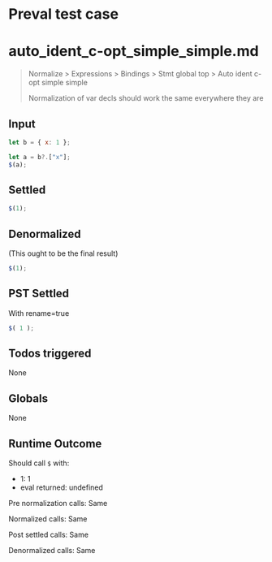 # Preval test case

# auto_ident_c-opt_simple_simple.md

> Normalize > Expressions > Bindings > Stmt global top > Auto ident c-opt simple simple
>
> Normalization of var decls should work the same everywhere they are

## Input

`````js filename=intro
let b = { x: 1 };

let a = b?.["x"];
$(a);
`````


## Settled


`````js filename=intro
$(1);
`````


## Denormalized
(This ought to be the final result)

`````js filename=intro
$(1);
`````


## PST Settled
With rename=true

`````js filename=intro
$( 1 );
`````


## Todos triggered


None


## Globals


None


## Runtime Outcome


Should call `$` with:
 - 1: 1
 - eval returned: undefined

Pre normalization calls: Same

Normalized calls: Same

Post settled calls: Same

Denormalized calls: Same
